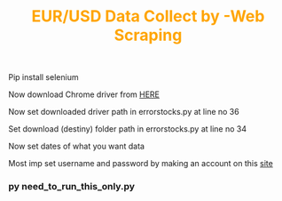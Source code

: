 <h1 style="text-align: center;color:orange;">EUR/USD Data Collect by -Web Scraping</h1>
<br>
<p>Pip install selenium</p>
<p>Now download Chrome driver from <a href="http://chromedriver.chromium.org/downloads">HERE</a></p>
<p>Now set downloaded driver path in errorstocks.py at line no 36</p>
<p>Set download (destiny) folder path in errorstocks.py at line no 34</p>
<p>Now set dates of what you want data</p>
<p>Most imp set username and password by making an account on this <a href="https://www.dukascopy.com">site</a></p>
<h3>py need_to_run_this_only.py</h3>